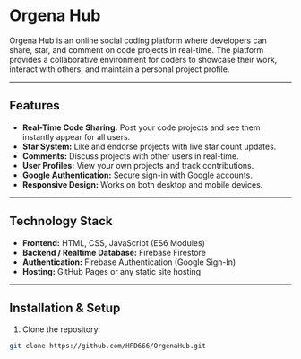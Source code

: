 # Orgena Hub

Orgena Hub is an online social coding platform where developers can share, star, and comment on code projects in real-time. The platform provides a collaborative environment for coders to showcase their work, interact with others, and maintain a personal project profile.

---

## Features

- **Real-Time Code Sharing:** Post your code projects and see them instantly appear for all users.
- **Star System:** Like and endorse projects with live star count updates.
- **Comments:** Discuss projects with other users in real-time.
- **User Profiles:** View your own projects and track contributions.
- **Google Authentication:** Secure sign-in with Google accounts.
- **Responsive Design:** Works on both desktop and mobile devices.

---

## Technology Stack

- **Frontend:** HTML, CSS, JavaScript (ES6 Modules)
- **Backend / Realtime Database:** Firebase Firestore
- **Authentication:** Firebase Authentication (Google Sign-In)
- **Hosting:** GitHub Pages or any static site hosting

---

## Installation & Setup

1. Clone the repository:
```bash
git clone https://github.com/HPD666/OrgenaHub.git
